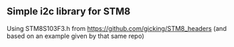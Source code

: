 
## Simple i2c library for STM8

Using STM8S103F3.h from https://github.com/gicking/STM8_headers
(and based on an example given by that same repo)

